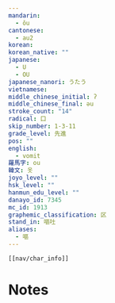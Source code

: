 ```yaml
---
mandarin:
  - ǒu
cantonese:
  - au2
korean:
korean_native: ""
japanese:
  - U
  - OU
japanese_nanori: うたう
vietnamese:
middle_chinese_initial: ʔ
middle_chinese_final: əu
stroke_count: "14"
radical: 口
skip_number: 1-3-11
grade_level: 先進
pos: ""
english:
  - vomit
羅馬字: ou
韓文: 옷
joyo_level: ""
hsk_level: ""
hanmun_edu_level: ""
danayo_id: 7345
mc_id: 1913
graphemic_classification: 区
stand_in: 嘔吐
aliases:
  - 嘔
---
```

```meta-bind-embed
[[nav/char_info]]
```

# Notes

